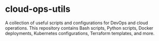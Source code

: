 # cloud-ops-utils
A collection of useful scripts and configurations for DevOps and cloud operations.   This repository contains Bash scripts, Python scripts, Docker deployments, Kubernetes configurations, Terraform templates, and more.
